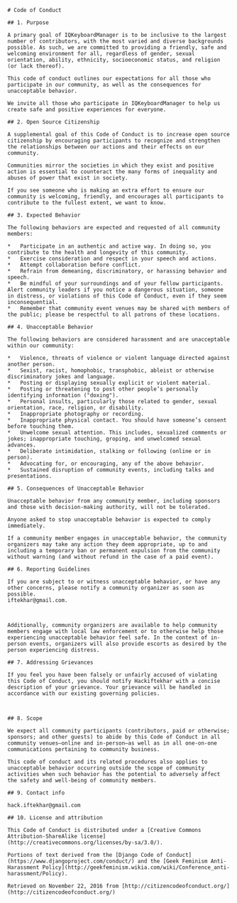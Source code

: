     # Code of Conduct

    ## 1. Purpose

    A primary goal of IQKeyboardManager is to be inclusive to the largest number of contributors, with the most varied and diverse backgrounds possible. As such, we are committed to providing a friendly, safe and welcoming environment for all, regardless of gender, sexual orientation, ability, ethnicity, socioeconomic status, and religion (or lack thereof).

    This code of conduct outlines our expectations for all those who participate in our community, as well as the consequences for unacceptable behavior.

    We invite all those who participate in IQKeyboardManager to help us create safe and positive experiences for everyone.

    ## 2. Open Source Citizenship

    A supplemental goal of this Code of Conduct is to increase open source citizenship by encouraging participants to recognize and strengthen the relationships between our actions and their effects on our community.

    Communities mirror the societies in which they exist and positive action is essential to counteract the many forms of inequality and abuses of power that exist in society.

    If you see someone who is making an extra effort to ensure our community is welcoming, friendly, and encourages all participants to contribute to the fullest extent, we want to know.

    ## 3. Expected Behavior

    The following behaviors are expected and requested of all community members:

    *   Participate in an authentic and active way. In doing so, you contribute to the health and longevity of this community.
    *   Exercise consideration and respect in your speech and actions.
    *   Attempt collaboration before conflict.
    *   Refrain from demeaning, discriminatory, or harassing behavior and speech.
    *   Be mindful of your surroundings and of your fellow participants. Alert community leaders if you notice a dangerous situation, someone in distress, or violations of this Code of Conduct, even if they seem inconsequential.
    *   Remember that community event venues may be shared with members of the public; please be respectful to all patrons of these locations.

    ## 4. Unacceptable Behavior

    The following behaviors are considered harassment and are unacceptable within our community:

    *   Violence, threats of violence or violent language directed against another person.
    *   Sexist, racist, homophobic, transphobic, ableist or otherwise discriminatory jokes and language.
    *   Posting or displaying sexually explicit or violent material.
    *   Posting or threatening to post other people’s personally identifying information ("doxing").
    *   Personal insults, particularly those related to gender, sexual orientation, race, religion, or disability.
    *   Inappropriate photography or recording.
    *   Inappropriate physical contact. You should have someone’s consent before touching them.
    *   Unwelcome sexual attention. This includes, sexualized comments or jokes; inappropriate touching, groping, and unwelcomed sexual advances.
    *   Deliberate intimidation, stalking or following (online or in person).
    *   Advocating for, or encouraging, any of the above behavior.
    *   Sustained disruption of community events, including talks and presentations.

    ## 5. Consequences of Unacceptable Behavior

    Unacceptable behavior from any community member, including sponsors and those with decision-making authority, will not be tolerated.

    Anyone asked to stop unacceptable behavior is expected to comply immediately.

    If a community member engages in unacceptable behavior, the community organizers may take any action they deem appropriate, up to and including a temporary ban or permanent expulsion from the community without warning (and without refund in the case of a paid event).

    ## 6. Reporting Guidelines

    If you are subject to or witness unacceptable behavior, or have any other concerns, please notify a community organizer as soon as possible. 
    iftekhar@gmail.com.



    Additionally, community organizers are available to help community members engage with local law enforcement or to otherwise help those experiencing unacceptable behavior feel safe. In the context of in-person events, organizers will also provide escorts as desired by the person experiencing distress.

    ## 7. Addressing Grievances

    If you feel you have been falsely or unfairly accused of violating this Code of Conduct, you should notify Hackiftekhar with a concise description of your grievance. Your grievance will be handled in accordance with our existing governing policies.



    ## 8. Scope

    We expect all community participants (contributors, paid or otherwise; sponsors; and other guests) to abide by this Code of Conduct in all community venues–online and in-person–as well as in all one-on-one communications pertaining to community business.

    This code of conduct and its related procedures also applies to unacceptable behavior occurring outside the scope of community activities when such behavior has the potential to adversely affect the safety and well-being of community members.

    ## 9. Contact info

    hack.iftekhar@gmail.com

    ## 10. License and attribution

    This Code of Conduct is distributed under a [Creative Commons Attribution-ShareAlike license](http://creativecommons.org/licenses/by-sa/3.0/).

    Portions of text derived from the [Django Code of Conduct](https://www.djangoproject.com/conduct/) and the [Geek Feminism Anti-Harassment Policy](http://geekfeminism.wikia.com/wiki/Conference_anti-harassment/Policy).

    Retrieved on November 22, 2016 from [http://citizencodeofconduct.org/](http://citizencodeofconduct.org/)
